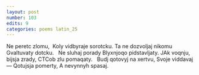 ```yaml
---
layout: post
number: 103
edits: 9
categories: poems latin_25
---
```


Ne peretc zlomu, 
Koly vidbyraje sorotcku.
Ta ne dozvoljaj nikomu
Gvaltuvaty dotcku. 
 
Ne sluhaj porady
Blyxnjoqo pidstavljaty.
JAk voqnju, bijsja zrady,
CTCob zlu pomaqaty.
 
Budj qotovyj na xertvu,
Svoje viddavaj —
Qotujsja pomerty,
A nevynnyh spasaj.
